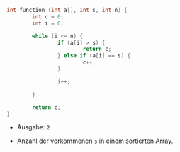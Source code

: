 ````c
int function (int a[], int s, int n) {
        int c = 0;
        int i = 0;

        while (i <= n) {
                if (a[i] > s) {
                        return c;
                } else if (a[i] == s) {
                        c++;
                }

                i++;

        }

        return c;
}
````

 - Ausgabe: `2`

 - Anzahl der vorkommenen `s` in einem sortierten Array.
